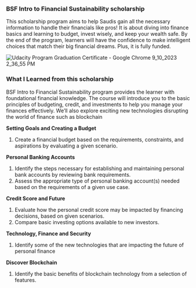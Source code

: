 ### **BSF Intro to Financial Sustainability scholarship**
This scholarship program aims to help Saudis gain all the necessary information to handle their financials like pros! It is about diving into finance basics and learning to budget, invest wisely, and keep your wealth safe. By the end of the program, learners will have the confidence to make intelligent choices that match their big financial dreams. Plus, it is fully funded.

![‪Udacity Program Graduation Certificate - Google Chrome‬ 9_10_2023 2_36_55 PM](https://github.com/ahd-alsobhi/BSF-Intro-to-Financial-Sustainability-scholarship./assets/109044858/d14821f6-4d6a-4cce-9e78-b7e4ce78f7d5)

### **What I Learned from this scholarship** 

 BSF Intro to Financial Sustainability program provides the learner with foundational financial knowledge. The course will introduce you to the basic principles of budgeting, credit, and investments to help you manage your finances effectively. We’ll also explore exciting new technologies disrupting the world of finance such as blockchain

**Setting Goals and Creating a Budget**
1. Create a financial budget based on the requirements, constraints, and aspirations by evaluating a given scenario. 

**Personal Banking Accounts**
1. Identify the steps necessary for establishing and maintaining personal bank accounts by reviewing bank requirements.
2. Assess the appropriate type of personal banking account(s) needed based on the requirements of a given use case.

**Credit Score and Future**
1. Evaluate how the personal credit score may be impacted by financing decisions, based on given scenarios.
2. Compare basic investing options available to new investors.

**Technology, Finance and Security**
1. Identify some of the new technologies that are impacting the future of personal finance

**Discover Blockchain**
1. Identify the basic benefits of blockchain technology from a selection of features.
